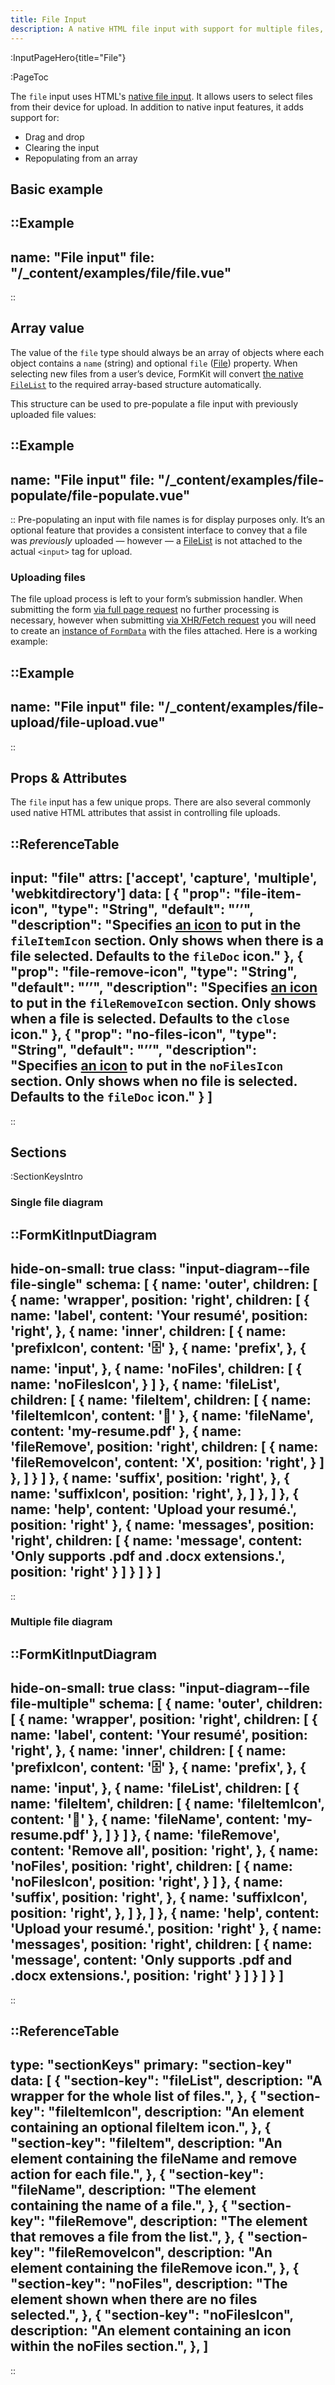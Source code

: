 ```yaml
---
title: File Input
description: A native HTML file input with support for multiple files, drag and drop, clearing the input, and repopulating from an array.
---
```


:InputPageHero{title="File"}

:PageToc

The `file` input uses HTML's [native file input](https://developer.mozilla.org/en-US/docs/Web/HTML/Element/input/file). It allows users to select files from their device for upload. In addition to native input features, it adds support for:

- Drag and drop
- Clearing the input
- Repopulating from an array

## Basic example

::Example
---
  name: "File input"
  file: "/_content/examples/file/file.vue"
---
::

## Array value

The value of the `file` type should always be an array of objects where each object contains a `name` (string) and optional `file` ([File](https://developer.mozilla.org/en-US/docs/Web/API/File)) property. When selecting new files from a user’s device, FormKit will convert [the native `FileList`](https://developer.mozilla.org/en-US/docs/Web/API/FileList) to the required array-based structure automatically.

This structure can be used to pre-populate a file input with previously uploaded file values:

::Example
---
  name: "File input"
  file: "/_content/examples/file-populate/file-populate.vue"
---
::
<callout type="tip" label="Display only">
Pre-populating an input with file names is for display purposes only. It’s an optional feature that provides a consistent interface to convey that a file was <em>previously</em> uploaded — however — a <a href="https://developer.mozilla.org/en-US/docs/Web/API/FileList">FileList</a> is not attached to the actual <code>&lt;input&gt;</code> tag for upload.
</callout>

### Uploading files

The file upload process is left to your form’s submission handler. When submitting the form [via full page request](/inputs/form#submitting-as-a-page-request) no further processing is necessary, however when submitting [via XHR/Fetch request](/inputs/form#submitting-via-xhrfetch-request) you will need to create an [instance of `FormData`](https://developer.mozilla.org/en-US/docs/Web/API/FormData) with the files attached. Here is a working example:

::Example
---
  name: "File input"
  file: "/_content/examples/file-upload/file-upload.vue"
---
::

## Props & Attributes

The `file` input has a few unique props. There are also several commonly used native HTML attributes that assist in controlling file uploads.

::ReferenceTable
---
input: "file" 
attrs: ['accept', 'capture', 'multiple', 'webkitdirectory']
data: [
  {
    "prop": "file-item-icon",
    "type": "String",
    "default": "’’",
    "description": "Specifies <a href=&quot;/essentials/icons&quot;>an icon</a> to put in the <code>fileItemIcon</code> section. Only shows when there is a file selected. Defaults to the <code>fileDoc</code> icon."
  },
  {
    "prop": "file-remove-icon",
    "type": "String",
    "default": "’’",
    "description": "Specifies <a href=&quot;/essentials/icons&quot;>an icon</a> to put in the <code>fileRemoveIcon</code> section. Only shows when a file is selected. Defaults to the <code>close</code> icon."
  },
  {
    "prop": "no-files-icon",
    "type": "String",
    "default": "’’",
    "description": "Specifies <a href=&quot;/essentials/icons&quot;>an icon</a> to put in the <code>noFilesIcon</code> section. Only shows when no file is selected. Defaults to the <code>fileDoc</code> icon."
  }
]
---
::


## Sections

:SectionKeysIntro

### Single file diagram

::FormKitInputDiagram
---
hide-on-small: true
class: "input-diagram--file file-single"
schema: [
  {
    name: 'outer',
    children: [
      {
        name: 'wrapper',
        position: 'right',
        children: [
          {
            name: 'label',
            content: 'Your resumé',
            position: 'right',
          }, 
          {
            name: 'inner',
            children: [
              {
                name: 'prefixIcon',
                content: '🗄'
              },
              {
                name: 'prefix',
              },
              {
                name: 'input',
              },
              {
                name: 'noFiles',
                children: [
                  {
                    name: 'noFilesIcon',
                  }
                ]
              },
              {
                name: 'fileList',
                children: [
                  {
                    name: 'fileItem',
                    children: [
                      {
                        name: 'fileItemIcon',
                        content: '📁'
                      },
                      {
                        name: 'fileName',
                        content: 'my-resume.pdf'
                      },
                      {
                        name: 'fileRemove',
                        position: 'right',
                        children: [
                          {
                            name: 'fileRemoveIcon',
                            content: 'X',
                            position: 'right',
                          }
                        ]
                      },
                    ]
                  }
                ]
              },
              {
                name: 'suffix',
                position: 'right',
              },
              {
                name: 'suffixIcon',
                position: 'right',
              },
            ]
          },
        ]
      },
      {
        name: 'help',
        content: 'Upload your resumé.',
        position: 'right'
      },
      {
        name: 'messages',
        position: 'right',
        children: [
          {
            name: 'message',
            content: 'Only supports .pdf and .docx extensions.',
            position: 'right'
          }
        ]
      }
    ]
  }
]
---
::

### Multiple file diagram

::FormKitInputDiagram
---
hide-on-small: true
class: "input-diagram--file file-multiple"
schema: [
  {
    name: 'outer',
    children: [
      {
        name: 'wrapper',
        position: 'right',
        children: [
          {
            name: 'label',
            content: 'Your resumé',
            position: 'right',
          }, 
          {
            name: 'inner',
            children: [
              {
                name: 'prefixIcon',
                content: '🗄'
              },
              {
                name: 'prefix',
              },
              {
                name: 'input',
              },
              {
                name: 'fileList',
                children: [
                  {
                    name: 'fileItem',
                    children: [
                      {
                        name: 'fileItemIcon',
                        content: '📁'
                      },
                      {
                        name: 'fileName',
                        content: 'my-resume.pdf'
                      },
                    ]
                  }
                ]
              },
              {
                name: 'fileRemove',
                content: 'Remove all',
                position: 'right',
              },
              {
                name: 'noFiles',
                position: 'right',
                children: [
                  {
                    name: 'noFilesIcon',
                    position: 'right',
                  }
                ]
              },
              {
                name: 'suffix',
                position: 'right',
              },
              {
                name: 'suffixIcon',
                position: 'right',
              },
            ]
          },
        ]
      },
      {
        name: 'help',
        content: 'Upload your resumé.',
        position: 'right'
      },
      {
        name: 'messages',
        position: 'right',
        children: [
          {
            name: 'message',
            content: 'Only supports .pdf and .docx extensions.',
            position: 'right'
          }
        ]
      }
    ]
  }
]
---
::

::ReferenceTable
---
type: "sectionKeys"
primary: "section-key"
data: [
  {
    "section-key": "fileList",
    description: "A wrapper for the whole list of files.",
  },
  {
    "section-key": "fileItemIcon",
    description: "An element containing an optional fileItem icon.",
  },
  {
    "section-key": "fileItem",
    description:
      "An element containing the fileName and remove action for each file.",
  },
  {
    "section-key": "fileName",
    description: "The element containing the name of a file.",
  },
  {
    "section-key": "fileRemove",
    description: "The element that removes a file from the list.",
  },
  {
    "section-key": "fileRemoveIcon",
    description: "An element containing the fileRemove icon.",
  },
  {
    "section-key": "noFiles",
    description: "The element shown when there are no files selected.",
  },
  {
    "section-key": "noFilesIcon",
    description: "An element containing an icon within the noFiles section.",
  },
]
---
::

